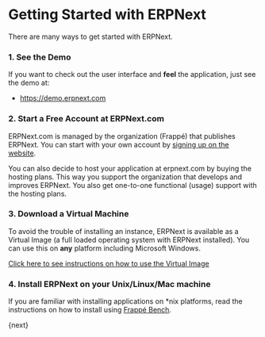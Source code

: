 # Getting Started with ERPNext

There are many ways to get started with ERPNext.

### 1\. See the Demo

If you want to check out the user interface and **feel** the application, just
see the demo at:

  * <https://demo.erpnext.com>

### 2\. Start a Free Account at ERPNext.com


ERPNext.com is managed by the organization (Frappé) that publishes ERPNext.
You can start with your own account by [signing up on the
website](https://innexa.co).

You can also decide to host your application at erpnext.com by buying the
hosting plans. This way you support the organization that develops and
improves ERPNext. You also get one-to-one functional (usage) support with the
hosting plans.

### 3\. Download a Virtual Machine

To avoid the trouble of installing an instance, ERPNext is available as a
Virtual Image (a full loaded operating system with ERPNext installed). You can
use this on **any** platform including Microsoft Windows.

[Click here to see instructions on how to use the Virtual
Image](https://innexa.co)

### 4\. Install ERPNext on your Unix/Linux/Mac machine

If you are familiar with installing applications on *nix platforms, read the instructions on how to install using [Frappé Bench](https://github.com/frappe/bench).

{next}

